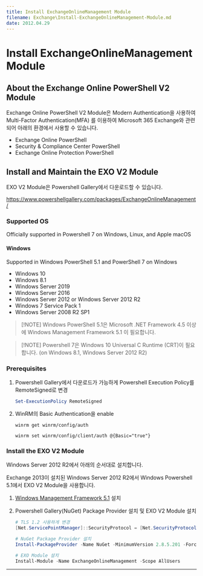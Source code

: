 ```yaml
---
title: Install ExchangeOnlineManagement Module
filename: Exchange\Install-ExchangeOnlineManagement-Module.md
date: 2012.04.29
---
```


# Install ExchangeOnlineManagement Module

## About the Exchange Online PowerShell V2 Module

Exchange Online PowerShell V2 Module은 Modern Authentication을 사용하여 Multi-Factor Authentication(MFA) 를 이용하여 Microsoft 365 Exchange와 관련되어 아래의 환경에서 사용할 수 있습니다.

- Exchange Online PowerShell
- Security & Compliance Center PowerShell
- Exchange Online Protection PowerShell

## Install and Maintain the EXO V2 Module

EXO V2 Module은 Powershell Gallery에서 다운로드할 수 있습니다.

https://www.powershellgallery.com/packages/ExchangeOnlineManagement/

### Supported OS

Officially supported in Powershell 7 on Windows, Linux, and Apple macOS

#### Windows

Supported in Windows PowerShell 5.1 and PowerShell 7 on Windows

- Windows 10
- Windows 8.1
- Windows Server 2019
- Windows Server 2016
- Windows Server 2012 or Windows Server 2012 R2
- Windows 7 Service Pack 1
- Windows Server 2008 R2 SP1

> [!NOTE] Windows PowerShell 5.1은 Microsoft .NET Framework 4.5 이상에 Windows Management Framework 5.1 이 필요합니다.

> [!NOTE] Powershell 7은 Windows 10 Universal C Runtime (CRT)이 필요합니다. (on Windows 8.1, Windows Server 2012 R2)

### Prerequisites

1. Powershell Gallery에서 다운로드가 가능하게 Powershell Execution Policy를 RemoteSigned로 변경

    ```powershell
    Set-ExecutionPolicy RemoteSigned
    ```

1. WinRM의 Basic Authentication을 enable

    ```dos
    winrm get winrm/config/auth
    
    winrm set winrm/config/client/auth @{Basic="true"}
    ```

### Install the EXO V2 Module

Windows Server 2012 R2에서 아래의 순서대로 설치합니다.

Exchange 2013이 설치된 Windows Server 2012 R2에서 Windows Powershell 5.1에서 EXO V2 Module을 사용합니다.

1. [Windows Management Framework 5.1](https://aka.ms/wmf5download) 설치

1. Powershell Gallery(NuGet) Package Provider 설치 및 EXO V2 Module 설치

    ```powershell
    # TLS 1.2 사용하게 변경
    [Net.ServicePointManager]::SecurityProtocol = [Net.SecurityProtocolType]::Tls12
    
    # NuGet Package Provider 설치
    Install-PackageProvider -Name NuGet -MinimumVersion 2.8.5.201 -Force
    
    # EXO Module 설치
    Install-Module -Name ExchangeOnlineManagement -Scope AllUsers
    ```

---
